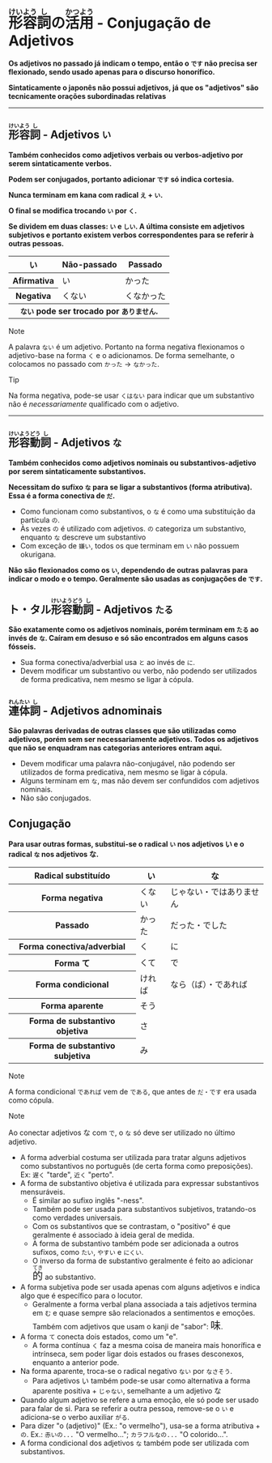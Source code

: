 # <ruby>形<rt>けい</rt>容<rt>よう</rt>詞<rt>し</rt></ruby>の<ruby>活<rt>かつ</rt>用<rt>よう</rt></ruby> - Conjugação de Adjetivos

**Os adjetivos no passado já indicam o tempo, então o `です` não precisa ser flexionado, sendo usado apenas para o discurso honorífico.**

**Sintaticamente o japonês não possui adjetivos, já que os "adjetivos" são tecnicamente orações subordinadas relativas**

---

## <ruby>形<rt>けい</rt>容<rt>よう</rt>詞<rt>し</rt></ruby> - Adjetivos `い`

**Também conhecidos como adjetivos verbais ou verbos-adjetivo por serem sintaticamente verbos.**

**Podem ser conjugados, portanto adicionar `です` só indica cortesia.**

**Nunca terminam em kana com radical `え` + `い`.**

**O final se modifica trocando `い` por `く`.**

**Se dividem em duas classes: `い` e `しい`. A última consiste em adjetivos subjetivos e portanto existem verbos correspondentes para se referir à outras pessoas.**

<table>
    <thead>
        <tr>
            <th>い</th>
            <th>Não-passado</th>
            <th>Passado</th>
        </tr>
    </thead>
    <tr>
        <th>Afirmativa</th>
        <td>い</td>
        <td>かった</td>
    </tr>
    <tr>
        <th>Negativa</th>
        <td>くない</td>
        <td>くなかった</td>
    </tr>
        <tr>
        <th colspan="3"><code>ない</code> pode ser trocado por <code>ありません</code>.</th>
    </tr>
</table>

> [!NOTE]
> A palavra `ない` é um adjetivo. Portanto na forma negativa flexionamos o adjetivo-base na forma `く` e o adicionamos. De forma semelhante, o colocamos no passado com `かった` → `なかった`.

> [!TIP]
> Na forma negativa, pode-se usar `くはない` para indicar que um substantivo não é _necessariamente_ qualificado com o adjetivo.

---

## <ruby>形<rt>けい</rt>容<rt>よう</rt>動<rt>どう</rt>詞<rt>し</rt></ruby> - Adjetivos `な`

**Também conhecidos como adjetivos nominais ou substantivos-adjetivo por serem sintaticamente substantivos.**

**Necessitam do sufixo `な` para se ligar a substantivos (forma atributiva). Essa é a forma conectiva de `だ`.**

-   Como funcionam como substantivos, o `な` é como uma substituição da partícula `の`.
-   Às vezes `の` é utilizado com adjetivos. `の` categoriza um substantivo, enquanto `な` descreve um substantivo
-   Com exceção de `嫌い`, todos os que terminam em `い` não possuem okurigana.

**Não são flexionados como os `い`, dependendo de outras palavras para indicar o modo e o tempo. Geralmente são usadas as conjugações de `です`.**

## ト・タル<ruby>形<rt>けい</rt>容<rt>よう</rt>動<rt>どう</rt>詞<rt>し</rt></ruby> - Adjetivos `たる`

**São exatamente como os adjetivos nominais, porém terminam em `たる` ao invés de `な`. Caíram em desuso e só são encontrados em alguns casos fósseis.**

-   Sua forma conectiva/adverbial usa `と` ao invés de `に`.
-   Devem modificar um substantivo ou verbo, não podendo ser utilizados de forma predicativa, nem mesmo se ligar à cópula.

## <ruby>連<rt>れん</rt>体<rt>たい</rt>詞<rt>し</rt></ruby> - Adjetivos adnominais

**São palavras derivadas de outras classes que são utilizadas como adjetivos, porém sem ser necessariamente adjetivos. Todos os adjetivos que não se enquadram nas categorias anteriores entram aqui.**

-   Devem modificar uma palavra não-conjugável, não podendo ser utilizados de forma predicativa, nem mesmo se ligar à cópula.
-   Alguns terminam em `な`, mas não devem ser confundidos com adjetivos nominais.
-   Não são conjugados.

## Conjugação

**Para usar outras formas, substitui-se o radical `い` nos adjetivos い e o radical `な` nos adjetivos な.**

<table>
    <thead>
        <tr>
            <th>Radical substituído</th>
            <th>い</th>
            <th>な</th>
        </tr>
    </thead>
    <tr>
        <th>Forma negativa</th>
        <td>くない</td>
        <td>じゃない・ではありません</td>
    </tr>
    <tr>
        <th>Passado</th>
        <td>かった</td>
        <td>だった・でした</td>
    </tr>
    <tr>
        <th>Forma conectiva/adverbial</th>
        <td>く</td>
        <td>に</td>
    </tr>
    <tr>
        <th>Forma て</th>
        <td>くて</td>
        <td>で</td>
    </tr>
    <tr>
        <th>Forma condicional</th>
        <td>ければ</td>
        <td>なら（ば）・であれば</td>
    </tr>
    <tr>
        <th>Forma aparente</th>
        <td colspan="2">そう</td>
    </tr>
    <tr>
        <th>Forma de substantivo objetiva</th>
        <td colspan="2">さ</td>
    </tr>
    <tr>
        <th>Forma de substantivo subjetiva</th>
        <td colspan="2">み</td>
    </tr>
</table>

> [!NOTE]
> A forma condicional `であれば` vem de `である`, que antes de `だ・です` era usada como cópula.

> [!NOTE]
> Ao conectar adjetivos な com `で`, o `な` só deve ser utilizado no último adjetivo.

-   A forma adverbial costuma ser utilizada para tratar alguns adjetivos como substantivos no português (de certa forma como preposições). Ex: `遅く` "tarde", `近く` "perto".
-   A forma de substantivo objetiva é utilizada para expressar substantivos mensuráveis.
    -   É similar ao sufixo inglês "-ness".
    -   Também pode ser usada para substantivos subjetivos, tratando-os como verdades universais.
    -   Com os substantivos que se contrastam, o "positivo" é que geralmente é associado à ideia geral de medida.
    -   A forma de substantivo também pode ser adicionada a outros sufixos, como `たい`, `やすい` e `にくい`.
    -   O inverso da forma de substantivo geralmente é feito ao adicionar <font size="5"><code><ruby>的<rt>てき</rt></ruby></code></font> ao substantivo.
-   A forma subjetiva pode ser usada apenas com alguns adjetivos e indica algo que é específico para o locutor.
    -   Geralmente a forma verbal plana associada a tais adjetivos termina em `む` e quase sempre são relacionados a sentimentos e emoções. Também com adjetivos que usam o kanji de "sabor": <font size="5">`味`</font>.
-   A forma `て` conecta dois estados, como um "e".
    -   A forma contínua `く` faz a mesma coisa de maneira mais honorífica e intrínseca, sem poder ligar dois estados ou frases desconexos, enquanto a anterior pode.
-   Na forma aparente, troca-se o radical negativo `ない` por `なさそう`.
    -   Para adjetivos い também pode-se usar como alternativa a forma aparente positiva + `じゃない`, semelhante a um adjetivo な
-   Quando algum adjetivo se refere a uma emoção, ele só pode ser usado para falar de si. Para se referir a outra pessoa, remove-se o `い` e adiciona-se o verbo auxiliar `がる`.
-   Para dizer "o (adjetivo)" (Ex.: "o vermelho"), usa-se a forma atributiva + `の`. Ex.: `赤いの...` "O vermelho..."; `カラフルなの...` "O colorido...".
-   A forma condicional dos adjetivos `な` também pode ser utilizada com substantivos.
